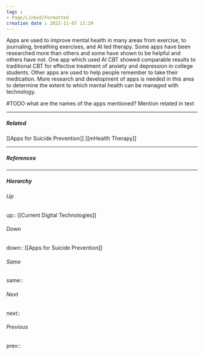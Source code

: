 ```yaml
---
tags :
- Page/Linked/Formatted
creation date : 2022-11-07 11:29 
---
```


Apps are used to improve mental health in many areas from exercise, to journaling, breathing exercises, and AI led therapy. Some apps have been researched more than others and some have shown to be helpful and others have not. One app which used AI CBT showed comparable results to traditional CBT for effective treatment of anxiety and depression in college students. Other apps are used to help people remember to take their medication. More research and development of apps is needed in this area to determine the extent to which mental health can be managed with technology.

#TODO what are the names of the apps mentioned?
Mention related in text

---
##### Related
[[Apps for Suicide Prevention]]
[[mHealth Therapy]]

---
##### References


---
##### Hierarchy
###### Up
up:: [[Current Digital Technologies]]
###### Down
down:: [[Apps for Suicide Prevention]]
###### Same
same:: 
###### Next
next:: 
###### Previous
prev:: 